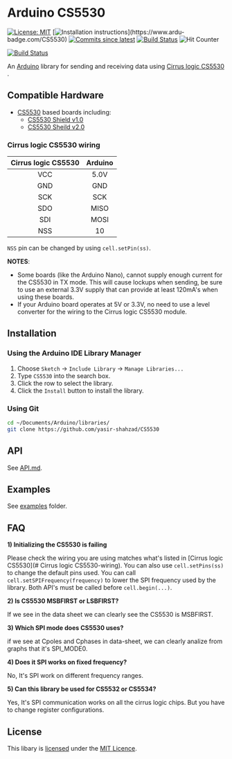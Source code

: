 # Arduino CS5530
[![License: MIT](https://img.shields.io/badge/License-MIT-green.svg)](https://opensource.org/licenses/MIT)
[![Installation instructions](https://www.ardu-badge.com/badge/CS5530.svg?)](https://www.ardu-badge.com/CS5530)
[![Commits since latest](https://img.shields.io/github/commits-since/yasir-shahzad/CS5530/latest)](https://github.com/yasir-shahzad/CS5530/commits/master)
[![Build Status](https://github.com/yasir-shahzad/CS5530/workflows/LibraryBuild/badge.svg)](https://github.com/yasir-shahzad/CS5530/actions)
![Hit Counter](https://visitor-badge.laobi.icu/badge?page_id=yasir-shahzad_CS5530)

[![Build Status](https://travis-ci.org/sandeepmistry/arduino-LoRa.svg?branch=master)](https://travis-ci.org/sandeepmistry/arduino-LoRa)

An [Arduino](https://arduino.cc/) library for sending and receiving data using [Cirrus logic CS5530](https://www.lora-alliance.org/) .

## Compatible Hardware

 * [CS5530](https://www.cirrus.com/products/cs5530/) based boards including:
   * [CS5530 Shield v1.0](https://www.aliexpress.com/item/1005002054335619.html)
   * [CS5530 Sheild v2.0](https://www.aliexpress.com/item/1005002394037116.html) 
  

### Cirrus logic CS5530 wiring

| Cirrus logic CS5530 | Arduino |
| :---------------------: | :------:|
| VCC | 5.0V |
| GND | GND |
| SCK | SCK |
| SDO | MISO |
| SDI | MOSI |
| NSS | 10 |


`NSS` pin can be changed by using `cell.setPin(ss)`. 

**NOTES**:
 * Some boards (like the Arduino Nano), cannot supply enough current for the CS5530 in TX mode. This will cause lockups when sending, be sure to use an external 3.3V supply that can provide at least 120mA's when using these boards.
 * If your Arduino board operates at 5V or 3.3V, no need to use a level converter for the wiring to the Cirrus logic CS5530 module. 

## Installation

### Using the Arduino IDE Library Manager

1. Choose `Sketch` -> `Include Library` -> `Manage Libraries...`
2. Type `CS5530` into the search box.
3. Click the row to select the library.
4. Click the `Install` button to install the library.

### Using Git

```sh
cd ~/Documents/Arduino/libraries/
git clone https://github.com/yasir-shahzad/CS5530 
```

## API

See [API.md](API.md).

## Examples

See [examples](examples) folder.

## FAQ

**1) Initializing the CS5530 is failing**

Please check the wiring you are using matches what's listed in [Cirrus logic CS5530](# Cirrus logic CS5530-wiring). You can also use `cell.setPins(ss)` to change the default pins used. You can call `cell.setSPIFrequency(frequency)` to lower the SPI frequency used by the library. Both API's must be called before `cell.begin(...)`.

**2) Is CS5530 MSBFIRST or LSBFIRST?**

If we see in the data sheet we can clearly see the CS5530 is MSBFIRST.

**3) Which SPI mode does CS5530 uses?**

if we see at Cpoles and Cphases in data-sheet, we can clearly analize from graphs that it's SPI_MODE0.

**4) Does it SPI works on fixed frequency?**

No, It's SPI work on different frequency ranges.

**5) Can this library be used for CS5532 or CS5534?**

Yes, It's SPI communication works on all the cirrus logic chips. But you have to change register configurations. 

## License

This libary is [licensed](LICENSE) under the [MIT Licence](https://en.wikipedia.org/wiki/MIT_License).
